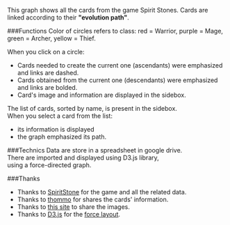 This graph shows all the cards from the game Spirit Stones. Cards are linked according to their **"evolution path"**.

###Functions
Color of circles refers to class: red = Warrior, purple = Mage, green = Archer, yellow = Thief.

When you click on a circle:

* Cards needed to create the current one (ascendants) were emphasized and links are dashed.
* Cards obtained from the current one (descendants) were emphasized and links are bolded.
* Card's image and information are displayed in the sidebox.

The list of cards, sorted by name, is present in the sidebox.  
When you select a card from the list:

* its information is displayed 
* the graph emphasized its path.

###Technics
Data are store in a spreadsheet in google drive.  
There are imported and displayed using D3.js library,   
using a force-directed graph.

###Thanks
* Thanks to [SpiritStone](https://play.google.com/store/apps/details?id=com.gamevil.spiritstones.global.free) for the game and all the  related data.
* Thanks to [thommo](http://m.gamevilusa.com/forums/member.php?151495-thommo) for shares the cards' information.
* Thanks to [this site](http://www.spiritstones.info/) to share the images.
* Thanks to [D3.js](http://d3js.org/) for the [force layout](http://bl.ocks.org/mbostock/4062045).
